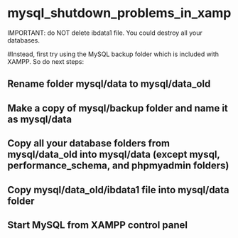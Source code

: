 # mysql_shutdown_problems_in_xamp

IMPORTANT: do NOT delete ibdata1 file. You could destroy all your databases.

#Instead, first try using the MySQL backup folder which is included with XAMPP. So do next steps:

## Rename folder mysql/data to mysql/data_old
## Make a copy of mysql/backup folder and name it as mysql/data
## Copy all your database folders from mysql/data_old into mysql/data (except mysql, performance_schema, and phpmyadmin folders)
## Copy mysql/data_old/ibdata1 file into mysql/data folder
## Start MySQL from XAMPP control panel
